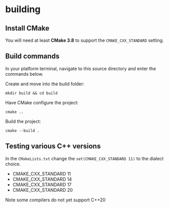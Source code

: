 # building

## Install CMake
You will need at least **CMake 3.8** to support the `CMAKE_CXX_STANDARD` setting.

## Build commands
In your platform terminal, navigate to this source directory and enter the commands below.

Create and move into the build folder:
```
mkdir build && cd build
```
Have CMake configure the project:
```
cmake ..
```
Build the project:
```
cmake --build .
```

## Testing various C++ versions
In the `CMakeLists.txt` change the `set(CMAKE_CXX_STANDARD 11)` to the dialect choice.
- CMAKE_CXX_STANDARD 11
- CMAKE_CXX_STANDARD 14
- CMAKE_CXX_STANDARD 17
- CMAKE_CXX_STANDARD 20

Note some compilers do not yet support C++20
